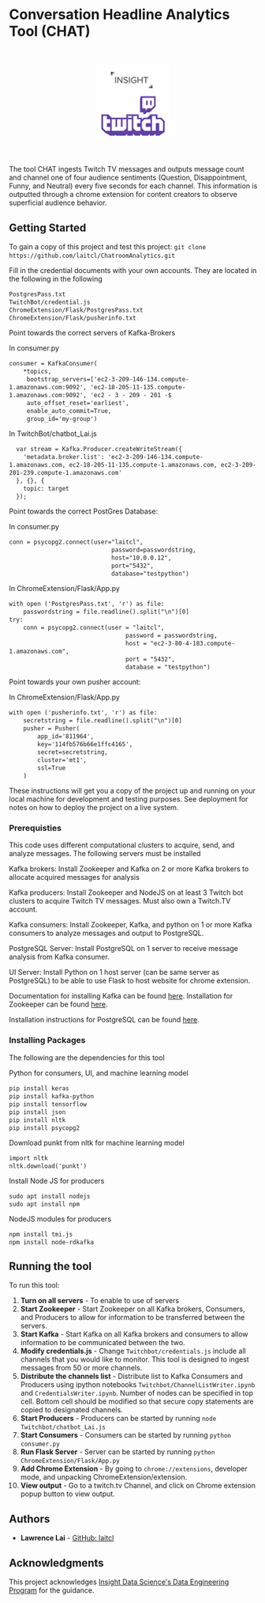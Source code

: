 # Conversation Headline Analytics Tool (CHAT)

<div style="text-align:center; margin: 50px 0"><img src ="ChromeExtension/extension/images/icon.png" height="150"/></div>

The tool CHAT ingests Twitch TV messages and outputs message count and channel one of four audience sentiments (Question, Disappointment, Funny, and Neutral) every five seconds for each channel. This information is outputted through a chrome extension for content creators to observe superficial audience behavior.

## Getting Started

To gain a copy of this project and test this project:
`git clone https://github.com/laitcl/ChatroomAnalytics.git`

Fill in the credential documents with your own accounts. They are located in the following in the following
```
PostgresPass.txt
TwitchBot/credential.js
ChromeExtension/Flask/PostgresPass.txt
ChromeExtension/Flask/pusherinfo.txt
```

Point towards the correct servers of Kafka-Brokers

In consumer.py
```
consumer = KafkaConsumer(
    *topics,
     bootstrap_servers=['ec2-3-209-146-134.compute-1.amazonaws.com:9092', 'ec2-18-205-11-135.compute-1.amazonaws.com:9092', 'ec2 - 3 - 209 - 201 -$
     auto_offset_reset='earliest',
     enable_auto_commit=True,
     group_id='my-group')
```

In TwitchBot/chatbot_Lai.js
```
  var stream = Kafka.Producer.createWriteStream({
    'metadata.broker.list': 'ec2-3-209-146-134.compute-1.amazonaws.com, ec2-18-205-11-135.compute-1.amazonaws.com, ec2-3-209-201-239.compute-1.amazonaws.com'
  }, {}, {
    topic: target
  });
```

Point towards the correct PostGres Database:

In consumer.py
```
conn = psycopg2.connect(user="laitcl",
                             password=passwordstring,
                             host="10.0.0.12",
                             port="5432",
                             database="testpython")
```

In ChromeExtension/Flask/App.py
```
with open ('PostgresPass.txt', 'r') as file:
    passwordstring = file.readline().split("\n")[0]
try:
    conn = psycopg2.connect(user = "laitcl",
                                 password = passwordstring,
                                 host = "ec2-3-80-4-183.compute-1.amazonaws.com",
                                 port = "5432",
                                 database = "testpython")
```

Point towards your own pusher account:

In ChromeExtension/Flask/App.py
```
with open ('pusherinfo.txt', 'r') as file:
    secretstring = file.readline().split("\n")[0]
    pusher = Pusher(
        app_id='811964',
        key='114fb576b66e1ffc4165',
        secret=secretstring,
        cluster='mt1',
        ssl=True
    )
```

These instructions will get you a copy of the project up and running on your local machine for development and testing purposes. See deployment for notes on how to deploy the project on a live system.


### Prerequisties

This code uses different computational clusters to acquire, send, and analyze messages. The following servers must be installed

Kafka brokers: Install Zookeeper and Kafka on 2 or more Kafka brokers to allocate acquired messages for analysis

Kafka producers: Install Zookeeper and NodeJS on at least 3 Twitch bot clusters to acquire Twitch TV messages. Must also own a Twitch.TV account.

Kafka consumers: Install Zookeeper, Kafka, and python on 1 or more Kafka consumers to analyze messages and output to PostgreSQL.

PostgreSQL Server: Install PostgreSQL on 1 server to receive message analysis from Kafka consumer.

UI Server: Install Python on 1 host server (can be same server as PostgreSQL) to be able to use Flask to host website for chrome extension.


Documentation for installing Kafka can be found [here](https://github.com/InsightDataScience/data-engineering-ecosystem/wiki/Kafka). Installation for Zookeeper can be found [here](https://github.com/InsightDataScience/data-engineering-ecosystem/wiki/zookeeper).

Installation instructions for PostgreSQL can be found [here](https://www.postgresql.org/download/).

### Installing Packages

The following are the dependencies for this tool

Python for consumers, UI, and machine learning model
```
pip install keras
pip install kafka-python
pip install tensorflow
pip install json
pip install nltk
pip install psycopg2
```

Download punkt from nltk for machine learning model
```
import nltk
nltk.download('punkt')
```

Install Node JS for producers
```
sudo apt install nodejs
sudo apt install npm
```

NodeJS modules for producers
```
npm install tmi.js
npm install node-rdkafka
```

## Running the tool

To run this tool:

1. **Turn on all servers** - To enable to use of servers
2. **Start Zookeeper** - Start Zookeeper on all Kafka brokers, Consumers, and Producers to allow for information to be transferred between the servers.
3. **Start Kafka** - Start Kafka on all Kafka brokers and consumers to allow information to be communicated between the two.
4. **Modify credentials.js** - Change `Twitchbot/credentials.js` include all channels that you would like to monitor. This tool is designed to ingest messages from 50 or more channels.
5. **Distribute the channels list** - Distribute list to Kafka Consumers and Producers using ipython notebooks `Twitchbot/ChannelListWriter.ipynb` and `CredentialsWriter.ipynb`. Number of nodes can be specified in top cell. Bottom cell should be modified so that secure copy statements are copied to designated channels.
6. **Start Producers** - Producers can be started by running `node Twitchbot/chatbot_Lai.js`
7. **Start Consumers** - Consumers can be started by running `python consumer.py`
8. **Run Flask Server** - Server can be started by running `python ChromeExtension/Flask/App.py`
9. **Add Chrome Extension** - By going to `chrome://extensions`, developer mode, and unpacking ChromeExtension/extension.
10. **View output** - Go to a twitch.tv Channel, and click on Chrome extension popup button to view output.

## Authors

* **Lawrence Lai** - [GitHub: laitcl](https://github.com/laitcl/)

## Acknowledgments

This project acknowledges [Insight Data Science's Data Engineering Program](https://www.insightdataengineering.com/) for the guidance.
